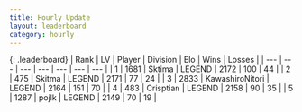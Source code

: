 ```yaml
---
title: Hourly Update
layout: leaderboard
category: hourly
---
```


{: .leaderboard}
| Rank | LV | Player | Division | Elo | Wins | Losses |
| --- | --- | --- | --- | --- | --- | --- |
| <span data-change="0">1</span> | 1681 | <span title="ID: 353063">Sktima</span> | LEGEND | <span data-change="0">2172</span> | <span data-change="0">100</span> | <span data-change="0">44</span> |
| <span data-change="0">2</span> | 475 | <span title="ID: 402846">Skitma</span> | LEGEND | <span data-change="0">2171</span> | <span data-change="0">77</span> | <span data-change="0">24</span> |
| <span data-change="0">3</span> | 2833 | <span title="ID: 164871">KawashiroNitori</span> | LEGEND | <span data-change="0">2164</span> | <span data-change="0">151</span> | <span data-change="0">70</span> |
| <span data-change="0">4</span> | 483 | <span title="ID: 665674">Crisptian</span> | LEGEND | <span data-change="0">2158</span> | <span data-change="0">90</span> | <span data-change="0">35</span> |
| <span data-change="0">5</span> | 1287 | <span title="ID: 4783">pojlk</span> | LEGEND | <span data-change="7">2149</span> | <span data-change="1">70</span> | <span data-change="0">19</span> |